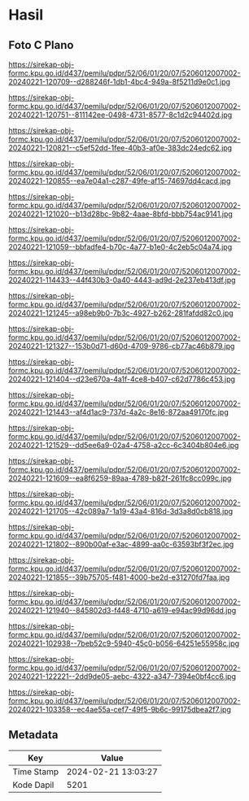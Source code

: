 # Hasil

## Foto C Plano

https://sirekap-obj-formc.kpu.go.id/d437/pemilu/pdpr/52/06/01/20/07/5206012007002-20240221-120709--d288246f-1db1-4bc4-949a-8f5211d9e0c1.jpg

https://sirekap-obj-formc.kpu.go.id/d437/pemilu/pdpr/52/06/01/20/07/5206012007002-20240221-120751--811142ee-0498-4731-8577-8c1d2c94402d.jpg

https://sirekap-obj-formc.kpu.go.id/d437/pemilu/pdpr/52/06/01/20/07/5206012007002-20240221-120821--c5ef52dd-1fee-40b3-af0e-383dc24edc62.jpg

https://sirekap-obj-formc.kpu.go.id/d437/pemilu/pdpr/52/06/01/20/07/5206012007002-20240221-120855--ea7e04a1-c287-49fe-af15-74697dd4cacd.jpg

https://sirekap-obj-formc.kpu.go.id/d437/pemilu/pdpr/52/06/01/20/07/5206012007002-20240221-121020--b13d28bc-9b82-4aae-8bfd-bbb754ac9141.jpg

https://sirekap-obj-formc.kpu.go.id/d437/pemilu/pdpr/52/06/01/20/07/5206012007002-20240221-121059--bbfadfe4-b70c-4a77-b1e0-4c2eb5c04a74.jpg

https://sirekap-obj-formc.kpu.go.id/d437/pemilu/pdpr/52/06/01/20/07/5206012007002-20240221-114433--44f430b3-0a40-4443-ad9d-2e237eb413df.jpg

https://sirekap-obj-formc.kpu.go.id/d437/pemilu/pdpr/52/06/01/20/07/5206012007002-20240221-121245--a98eb9b0-7b3c-4927-b262-281fafdd82c0.jpg

https://sirekap-obj-formc.kpu.go.id/d437/pemilu/pdpr/52/06/01/20/07/5206012007002-20240221-121327--153b0d71-d60d-4709-9786-cb77ac46b879.jpg

https://sirekap-obj-formc.kpu.go.id/d437/pemilu/pdpr/52/06/01/20/07/5206012007002-20240221-121404--d23e670a-4a1f-4ce8-b407-c62d7786c453.jpg

https://sirekap-obj-formc.kpu.go.id/d437/pemilu/pdpr/52/06/01/20/07/5206012007002-20240221-121443--af4d1ac9-737d-4a2c-8e16-872aa49170fc.jpg

https://sirekap-obj-formc.kpu.go.id/d437/pemilu/pdpr/52/06/01/20/07/5206012007002-20240221-121529--dd5ee6a9-02a4-4758-a2cc-6c3404b804e6.jpg

https://sirekap-obj-formc.kpu.go.id/d437/pemilu/pdpr/52/06/01/20/07/5206012007002-20240221-121609--ea8f6259-89aa-4789-b82f-261fc8cc099c.jpg

https://sirekap-obj-formc.kpu.go.id/d437/pemilu/pdpr/52/06/01/20/07/5206012007002-20240221-121705--42c089a7-1a19-43a4-816d-3d3a8d0cb818.jpg

https://sirekap-obj-formc.kpu.go.id/d437/pemilu/pdpr/52/06/01/20/07/5206012007002-20240221-121802--890b00af-e3ac-4899-aa0c-63593bf3f2ec.jpg

https://sirekap-obj-formc.kpu.go.id/d437/pemilu/pdpr/52/06/01/20/07/5206012007002-20240221-121855--39b75705-f481-4000-be2d-e31270fd7faa.jpg

https://sirekap-obj-formc.kpu.go.id/d437/pemilu/pdpr/52/06/01/20/07/5206012007002-20240221-121940--845802d3-f448-4710-a619-e94ac99d96dd.jpg

https://sirekap-obj-formc.kpu.go.id/d437/pemilu/pdpr/52/06/01/20/07/5206012007002-20240221-102938--7beb52c9-5940-45c0-b056-64251e55958c.jpg

https://sirekap-obj-formc.kpu.go.id/d437/pemilu/pdpr/52/06/01/20/07/5206012007002-20240221-122221--2dd9de05-aebc-4322-a347-7394e0bf4cc6.jpg

https://sirekap-obj-formc.kpu.go.id/d437/pemilu/pdpr/52/06/01/20/07/5206012007002-20240221-103358--ec4ae55a-cef7-49f5-9b6c-99175dbea2f7.jpg


## Metadata

| Key        | Value               |
| ---------- | ------------------- |
| Time Stamp | 2024-02-21 13:03:27 |
| Kode Dapil | 5201                |



